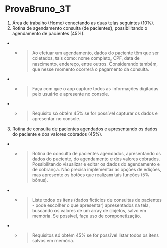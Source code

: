 # ProvaBruno_3T

1. Área de trabalho (Home) conectando as duas telas seguintes (10%). 
2. Rotina de agendamento consulta (de pacientes),  possibilitando o agendamento de pacientes (45%).
- - > Ao efetuar um agendamento, dados do paciente têm que ser coletados, tais como: nome completo, CPF, data de nascimento, endereço, entre outros. Considerando também, que nesse momento ocorrerá o pagamento da consulta.
- - > Faça com que o app capture todos as informações digitadas pelo usuário e apresente no console. 
- - > Requisito só obtém 45% se for possível capturar os dados e apresentar no console. 

3. Rotina de consulta de pacientes agendados e apresentando os dados do paciente e dos valores cobrados (45%).
- - > Rotina de consulta de pacientes agendados, apresentando os dados do paciente, do agendamento e dos valores cobrados. Possibilitando visualizar e editar os dados do agendamento e de cobrança. Não precisa implementar as opções de edições, mas apresente os botões que realizam tais funções (5% bônus). 
- - > Liste todos os itens (dados fictícios de consultas de pacientes - pode escolher o que apresentar) apresentados na tela, buscando os valores de um array de objetos, salvo em memória. Se possível, faça uso de componetização. 
- - > Requisitos só obtém 45% se for possível listar todos os itens salvos em memória.
